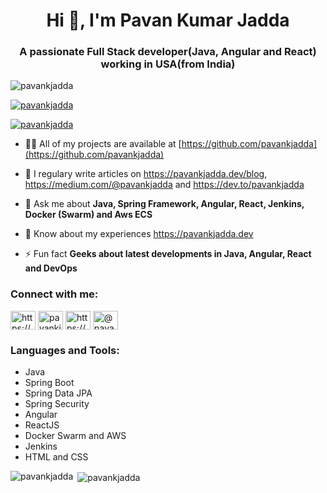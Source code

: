 
<h1 align="center">Hi 👋, I'm Pavan Kumar Jadda</h1>
<h3 align="center">A passionate Full Stack developer(Java, Angular and React) working in USA(from India)</h3>

<p align="left"><img alt="pavankjadda"
                     src="https://komarev.com/ghpvc/?username=pavankjadda&label=Profile%20views&color=0e75b6&style=flat"/></p>

<p align="left"><a href="https://github.com/ryo-ma/github-profile-trophy"><img
        alt="pavankjadda" src="https://github-profile-trophy.vercel.app/?username=pavankjadda"/></a></p>

<p align="left"><a href="https://twitter.com/pavankjadda" target="blank"><img
        alt="pavankjadda" src="https://img.shields.io/twitter/follow/pavankjadda?logo=twitter&style=for-the-badge"/></a>
</p>

- 👨‍💻 All of my projects are available at [https://github.com/pavankjadda](https://github.com/pavankjadda)

- 📝 I regulary write articles on https://pavankjadda.dev/blog, https://medium.com/@pavankjadda and https://dev.to/pavankjadda

- 💬 Ask me about **Java, Spring Framework, Angular, React, Jenkins, Docker (Swarm) and Aws ECS**

- 📄 Know about my experiences https://pavankjadda.dev

- ⚡ Fun fact **Geeks about latest developments in Java, Angular, React and DevOps**



<p align="left">
<h3 align="left">Connect with me:</h3>
<a href="https://dev.to/pavankjadda" target="blank"><img align="center"
                                                                        alt="https://dev.to/pavankjadda"
                                                                        height="30" src="https://cdn.jsdelivr.net/npm/simple-icons@3.0.1/icons/dev-dot-to.svg"
                                                                        width="40"/></a>
<a href="https://twitter.com/pavankjadda" target="blank"><img align="center"
                                                              alt="pavankjadda"
                                                              height="30" src="https://cdn.jsdelivr.net/npm/simple-icons@3.0.1/icons/twitter.svg" width="40"/></a>
<a href="https://www.linkedin.com/in/pavan-kumar-j-84b58117" target="blank"><img align="center"
                                                                                                         alt="https://www.linkedin.com/in/pavan-kumar-j-84b58117"
                                                                                                         height="30"
                                                                                                         src="https://cdn.jsdelivr.net/npm/simple-icons@3.0.1/icons/linkedin.svg"
                                                                                                         width="40"/></a>
<a href="https://medium.com/@pavankjadda" target="blank"><img align="center"
                                                              alt="@pavankjadda"
                                                              height="30" src="https://cdn.jsdelivr.net/npm/simple-icons@3.0.1/icons/medium.svg" width="40"/></a>
</p>

<h3 align="left">Languages and Tools:</h3>
<ul>
    <li>Java</li>
    <li>Spring Boot</li>
    <li>Spring Data JPA</li>
    <li>Spring Security</li>
    <li>Angular</li>
    <li>ReactJS</li>
    <li>Docker Swarm and AWS</li>
    <li>Jenkins</li>
    <li>HTML and CSS</li>
</ul>
</p>

<p><img align="left" alt="pavankjadda"
        src="https://github-readme-stats.vercel.app/api/top-langs/?username=pavankjadda&layout=compact"/></p>

<p>&nbsp;<img align="center" alt="pavankjadda"
              src="https://github-readme-stats.vercel.app/api?username=pavankjadda&show_icons=true"/></p>

